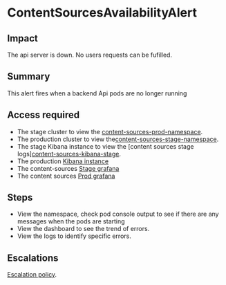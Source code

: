 ContentSourcesAvailabilityAlert
==========================

Impact
------

The api server is down.  No users requests can be fufilled.

Summary
-------

This alert fires when a backend Api pods are no longer running

Access required
---------------
- The stage cluster to view the [content-sources-prod-namespace]( https://console-openshift-console.apps.crcp01ue1.o9m8.p1.openshiftapps.com/project-details/ns/content-sources-prod).
- The production cluster to view the[content-sources-stage-namespace](https://console-openshift-console.apps.crcs02ue1.urby.p1.openshiftapps.com/k8s/ns/content-sources-stage/services).
- The stage Kibana instance to view the [content sources stage logs][content-sources-kibana-stage](https://kibana.apps.crcs02ue1.urby.p1.openshiftapps.com/app/kibana#/discover?).
- The production [Kibana instance](https://kibana.apps.crcp01ue1.o9m8.p1.openshiftapps.com/app/kibana#/discover)
- The content-sources [Stage grafana](https://grafana.app-sre.devshift.net/d/content-sources/content-sources?orgId=1&var-datasource=crcp01ue1-prometheus&from=now-7d&to=now)
- The content sources [Prod grafana](https://grafana.app-sre.devshift.net/d/content-sources/content-sources)


Steps
-----
- View the namespace, check pod console output to see if there are any messages when the pods are starting
- View the dashboard to see the trend of errors.
- View the logs to identify specific errors.

Escalations
-----------

[Escalation policy](data/teams/insights/escalation-policies/crc-content-sources-escalations.yml).
